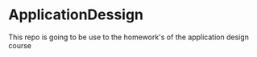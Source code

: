 # ApplicationDessign
This repo is going to be use to the homework's of the application design course
